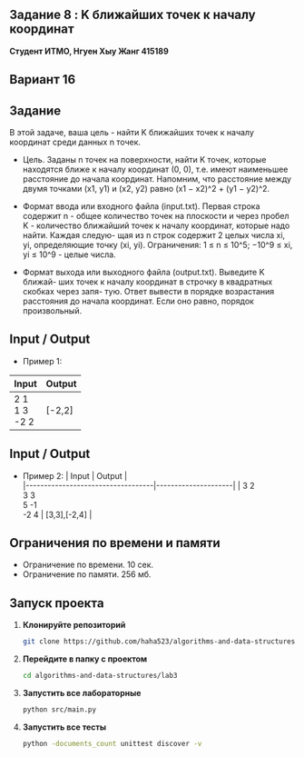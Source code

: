 ##   Задание 8 : K ближайших точек к началу координат 


**Студент ИТМО,  Нгуен Хыу Жанг  415189**  

## Вариант 16

## Задание

В этой задаче, ваша цель - найти K ближайших точек к началу координат среди данных n точек.

-	Цель. Заданы n точек на поверхности, найти K точек, которые находятся ближе к началу координат (0, 0), т.е. имеют наименьшее расстояние до
начала координат.  Напомним, что расстояние между двумя точками (x1, y1) и (x2, y2) равно  (x1 − x2)^2 + (y1 − y2)^2.
 

- Формат ввода или входного файла (input.txt). Первая строка содержит n - общее количество точек на плоскости и через пробел K - количество ближайший точек к началу координат, которые надо найти. Каждая следую- щая из n строк содержит 2 целых числа xi, yi, определяющие точку (xi, yi).
Ограничения: 1 ≤ n ≤ 10^5; −10^9 ≤ xi, yi ≤ 10^9 - целые числа.

-	Формат выхода или выходного файла (output.txt). Выведите K ближай- ших точек к началу координат в строчку в квадратных скобках через запя- тую. Ответ вывести в порядке возрастания расстояния до начала координат. Если оно равно, порядок произвольный.

  
## Input / Output 
-	Пример 1:


| Input                             | Output              |   
|-----------------------------------|---------------------|
| 2 1<br/>1 3<br/>-2 2              | [-2,2]              |


## Input / Output 
-	Пример 2:
| Input                             | Output              |   
|-----------------------------------|---------------------|
| 3 2<br/>3 3<br/>5 -1<br/>-2 4     | [3,3],[-2,4]        |


## Ограничения по времени и памяти

- Ограничение по времени. 10 сек.
- Ограничение по памяти. 256 мб.


## Запуск проекта
1. **Клонируйте репозиторий**
   ```bash
   git clone https://github.com/haha523/algorithms-and-data-structures.git
   ```
2. **Перейдите в папку с проектом**
   ```bash
   cd algorithms-and-data-structures/lab3
   ```
3. **Запустить все лабораторные**
    ```bash
   python src/main.py
   ```
4. **Запустить все тесты**
    ```bash
   python -documents_count unittest discover -v
   ```
